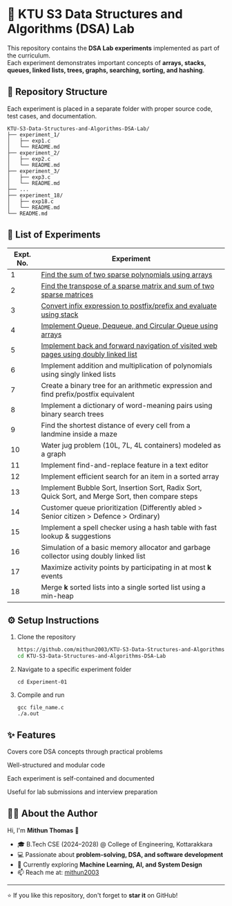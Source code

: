 # 📘 KTU S3 Data Structures and Algorithms (DSA) Lab

This repository contains the **DSA Lab experiments** implemented as part of the curriculum.  
Each experiment demonstrates important concepts of **arrays, stacks, queues, linked lists, trees, graphs, searching, sorting, and hashing**.


## 📂 Repository Structure
Each experiment is placed in a separate folder with proper source code, test cases, and documentation.
```
KTU-S3-Data-Structures-and-Algorithms-DSA-Lab/
├── experiment_1/
│   ├── exp1.c
│   └── README.md
├── experiment_2/
│   ├── exp2.c
│   └── README.md
├── experiment_3/
│   ├── exp3.c
│   └── README.md
├── ...
├── experiment_18/
│   ├── exp18.c
│   └── README.md
└── README.md

```


## 🧪 List of Experiments

| Expt. No. | Experiment |
|-----------|------------|
| 1 | [Find the sum of two sparse polynomials using arrays](./experiment_1) |
| 2 | [Find the transpose of a sparse matrix and sum of two sparse matrices](./experiment_2) |
| 3 | [Convert infix expression to postfix/prefix and evaluate using stack](./experiment_3) |
| 4 | [Implement Queue, Dequeue, and Circular Queue using arrays](./experiment_4) |
| 5 | [Implement back and forward navigation of visited web pages using doubly linked list](./experiment_5) |
| 6 | Implement addition and multiplication of polynomials using singly linked lists |
| 7 | Create a binary tree for an arithmetic expression and find prefix/postfix equivalent |
| 8 | Implement a dictionary of word-meaning pairs using binary search trees |
| 9 | Find the shortest distance of every cell from a landmine inside a maze |
| 10 | Water jug problem (10L, 7L, 4L containers) modeled as a graph |
| 11 | Implement find-and-replace feature in a text editor |
| 12 | Implement efficient search for an item in a sorted array |
| 13 | Implement Bubble Sort, Insertion Sort, Radix Sort, Quick Sort, and Merge Sort, then compare steps |
| 14 | Customer queue prioritization (Differently abled > Senior citizen > Defence > Ordinary) |
| 15 | Implement a spell checker using a hash table with fast lookup & suggestions |
| 16 | Simulation of a basic memory allocator and garbage collector using doubly linked list |
| 17 | Maximize activity points by participating in at most **k** events |
| 18 | Merge **k** sorted lists into a single sorted list using a min-heap |


## ⚙️ Setup Instructions

1. Clone the repository  
   ```bash
   https://github.com/mithun2003/KTU-S3-Data-Structures-and-Algorithms-DSA-Lab
   cd KTU-S3-Data-Structures-and-Algorithms-DSA-Lab
   ```

2. Navigate to a specific experiment folder
   ```
   cd Experiment-01
   ```

3. Compile and run
   ```
   gcc file_name.c
   ./a.out
   ```


## ✨ Features

Covers core DSA concepts through practical problems

Well-structured and modular code

Each experiment is self-contained and documented

Useful for lab submissions and interview preparation


## 👨‍💻 About the Author

Hi, I'm **Mithun Thomas** 👋  
- 🎓 B.Tech CSE (2024–2028) @ College of Engineering, Kottarakkara  
- 💻 Passionate about **problem-solving, DSA, and software development**  
- 🌱 Currently exploring **Machine Learning, AI, and System Design**  
- 📫 Reach me at: [mithun2003](https://github.com/mithun2003)

---

⭐ If you like this repository, don't forget to **star it** on GitHub!
